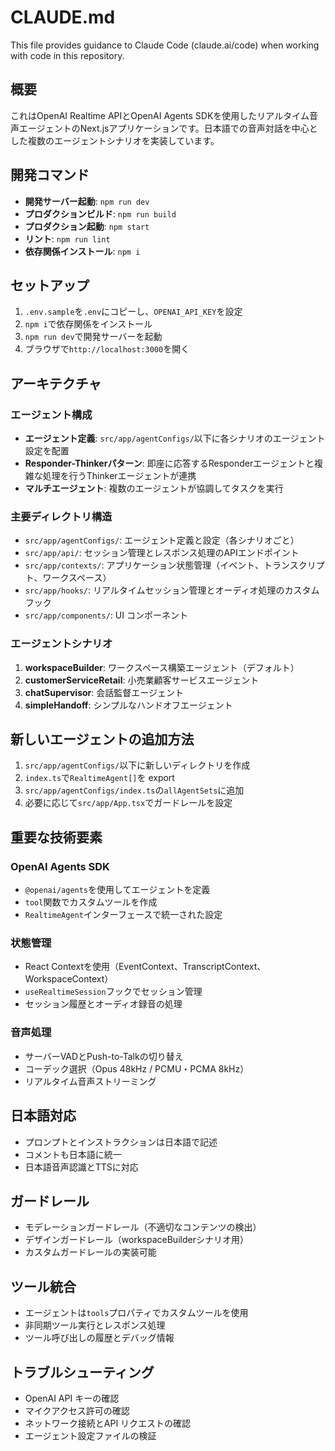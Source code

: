 # CLAUDE.md

This file provides guidance to Claude Code (claude.ai/code) when working with code in this repository.

## 概要

これはOpenAI Realtime APIとOpenAI Agents SDKを使用したリアルタイム音声エージェントのNext.jsアプリケーションです。日本語での音声対話を中心とした複数のエージェントシナリオを実装しています。

## 開発コマンド

- **開発サーバー起動**: `npm run dev`
- **プロダクションビルド**: `npm run build`
- **プロダクション起動**: `npm start`
- **リント**: `npm run lint`
- **依存関係インストール**: `npm i`

## セットアップ

1. `.env.sample`を`.env`にコピーし、`OPENAI_API_KEY`を設定
2. `npm i`で依存関係をインストール
3. `npm run dev`で開発サーバーを起動
4. ブラウザで`http://localhost:3000`を開く

## アーキテクチャ

### エージェント構成

- **エージェント定義**: `src/app/agentConfigs/`以下に各シナリオのエージェント設定を配置
- **Responder-Thinkerパターン**: 即座に応答するResponderエージェントと複雑な処理を行うThinkerエージェントが連携
- **マルチエージェント**: 複数のエージェントが協調してタスクを実行

### 主要ディレクトリ構造

- `src/app/agentConfigs/`: エージェント定義と設定（各シナリオごと）
- `src/app/api/`: セッション管理とレスポンス処理のAPIエンドポイント
- `src/app/contexts/`: アプリケーション状態管理（イベント、トランスクリプト、ワークスペース）
- `src/app/hooks/`: リアルタイムセッション管理とオーディオ処理のカスタムフック
- `src/app/components/`: UI コンポーネント

### エージェントシナリオ

1. **workspaceBuilder**: ワークスペース構築エージェント（デフォルト）
2. **customerServiceRetail**: 小売業顧客サービスエージェント
3. **chatSupervisor**: 会話監督エージェント
4. **simpleHandoff**: シンプルなハンドオフエージェント

## 新しいエージェントの追加方法

1. `src/app/agentConfigs/`以下に新しいディレクトリを作成
2. `index.ts`で`RealtimeAgent[]`を export
3. `src/app/agentConfigs/index.ts`の`allAgentSets`に追加
4. 必要に応じて`src/app/App.tsx`でガードレールを設定

## 重要な技術要素

### OpenAI Agents SDK

- `@openai/agents`を使用してエージェントを定義
- `tool`関数でカスタムツールを作成
- `RealtimeAgent`インターフェースで統一された設定

### 状態管理

- React Contextを使用（EventContext、TranscriptContext、WorkspaceContext）
- `useRealtimeSession`フックでセッション管理
- セッション履歴とオーディオ録音の処理

### 音声処理

- サーバーVADとPush-to-Talkの切り替え
- コーデック選択（Opus 48kHz / PCMU・PCMA 8kHz）
- リアルタイム音声ストリーミング

## 日本語対応

- プロンプトとインストラクションは日本語で記述
- コメントも日本語に統一
- 日本語音声認識とTTSに対応

## ガードレール

- モデレーションガードレール（不適切なコンテンツの検出）
- デザインガードレール（workspaceBuilderシナリオ用）
- カスタムガードレールの実装可能

## ツール統合

- エージェントは`tools`プロパティでカスタムツールを使用
- 非同期ツール実行とレスポンス処理
- ツール呼び出しの履歴とデバッグ情報

## トラブルシューティング

- OpenAI API キーの確認
- マイクアクセス許可の確認
- ネットワーク接続とAPI リクエストの確認
- エージェント設定ファイルの検証
